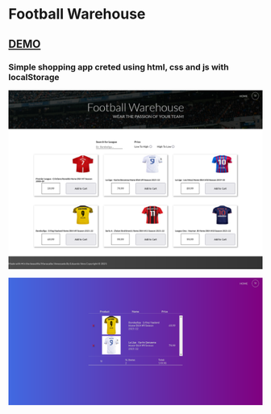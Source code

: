 # Football Warehouse

## [DEMO](https://footballwh.netlify.app/)

### Simple shopping app creted using html, css and js with localStorage

![Home Screen](https://github.com/ewa1do/jerseys-shop-app/blob/main/img/screen0.png)

![Cart](https://github.com/ewa1do/jerseys-shop-app/blob/main/img/screen1.png)
